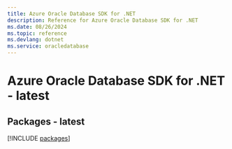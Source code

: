 ```yaml
---
title: Azure Oracle Database SDK for .NET
description: Reference for Azure Oracle Database SDK for .NET
ms.date: 08/26/2024
ms.topic: reference
ms.devlang: dotnet
ms.service: oracledatabase
---
```

# Azure Oracle Database SDK for .NET - latest
## Packages - latest
[!INCLUDE [packages](oracle-database-index.md)]